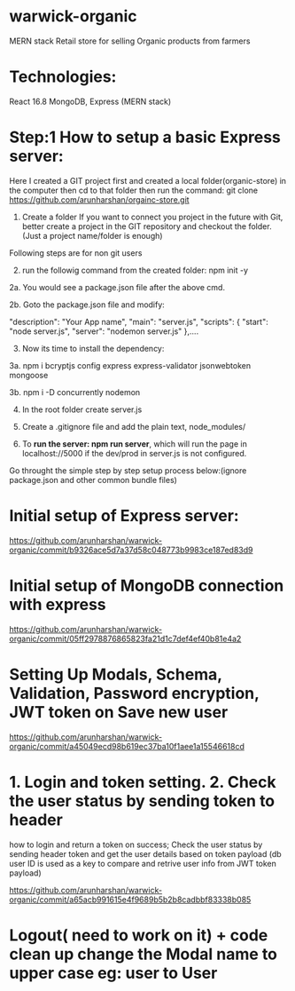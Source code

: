 # warwick-organic

MERN stack Retail store for selling Organic products from farmers

# Technologies:

React 16.8 MongoDB, Express (MERN stack)

# Step:1 How to setup a basic Express server:

Here I created a GIT project first and created a local folder(organic-store) in the computer then cd to that folder then run the command: git clone https://github.com/arunharshan/orgainc-store.git

1. Create a folder
   If you want to connect you project in the future with Git, better create a project in the GIT repository and checkout the folder. (Just a project name/folder is enough)

Following steps are for non git users

2. run the followig command from the created folder: npm init -y

2a. You would see a package.json file after the above cmd.

2b. Goto the package.json file and modify:

"description": "Your App name", "main": "server.js", "scripts": { "start": "node server.js", "server": "nodemon server.js" },....

3. Now its time to install the dependency:

3a. npm i bcryptjs config express express-validator jsonwebtoken mongoose

3b. npm i -D concurrently nodemon

4. In the root folder create server.js

5. Create a .gitignore file and add the plain text, node_modules/

6. To <b>run the server: npm run server</b>, which will run the page in localhost://5000 if the dev/prod in server.js is not configured.

Go throught the simple step by step setup process below:(ignore package.json and other common bundle files)

# Initial setup of Express server:

https://github.com/arunharshan/warwick-organic/commit/b9326ace5d7a37d58c048773b9983ce187ed83d9

# Initial setup of MongoDB connection with express

https://github.com/arunharshan/warwick-organic/commit/05ff2978876865823fa21d1c7def4ef40b81e4a2

# Setting Up Modals, Schema, Validation, Password encryption, JWT token on Save new user

https://github.com/arunharshan/warwick-organic/commit/a45049ecd98b619ec37ba10f1aee1a15546618cd

# 1. Login and token setting. 2. Check the user status by sending token to header

how to login and return a token on success;
Check the user status by sending header token and get the user details based on token payload (db user ID is used as a key to compare and retrive user info from JWT token payload)

https://github.com/arunharshan/warwick-organic/commit/a65acb991615e4f9689b5b2b8cadbbf83338b085

# Logout( need to work on it) + code clean up change the Modal name to upper case eg: user to User
